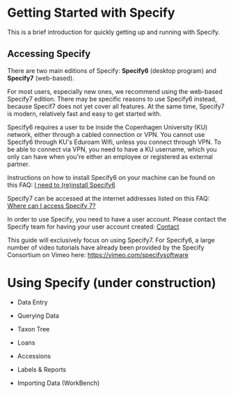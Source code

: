 # Getting Started with Specify 

This is a brief introduction for quickly getting up and running with Specify. 

## Accessing Specify

There are two main editions of Specify: **Specify6** (desktop program) and **Specify7** (web-based). 

For most users, especially new ones, we recommend using the web-based Specify7 edition. 
There may be specific reasons to use Specify6 instead, because Specif7 does not yet cover all features. 
At the same time, Specify7 is modern, relatively fast and easy to get started with. 

Specify6 requires a user to be inside the Copenhagen University (KU) network, either through a cabled connection or VPN. 
You cannot use Specify6 through KU's Eduroam Wifi, unless you connect through VPN. 
To be able to connect via VPN, you need to have a KU username, which you only can have when you're either an employee or registered as external partner. 

Instructions on how to install Specify6 on your machine can be found on this FAQ: [I need to (re)install Specify6](https://github.com/NHMDenmark/DanSpecify/blob/master/Documentation/User%20Guide/8.%20FAQ.md#i-need-to-reinstall-specify-6)

Specify7 can be accessed at the internet addresses listed on this FAQ: [Where can I access Specify 7?](https://github.com/NHMDenmark/DanSpecify/blob/master/Documentation/User%20Guide/8.%20FAQ.md#where-can-i-access-specify-7)

In order to use Specify, you need to have a user account. Please contact the Specify team for having your user account created: [Contact](https://github.com/NHMDenmark/DanSpecify/blob/master/Documentation/User%20Guide/8.%20FAQ.md#frequently-asked-questions)

This guide will exclusively focus on using Specify7. For Specify6, a large number of video tutorials have already been provided by the Specify Consortium on Vimeo here: https://vimeo.com/specifysoftware

# Using Specify (under construction)

- Data Entry

- Querying Data

- Taxon Tree 

- Loans

- Accessions 

- Labels & Reports

- Importing Data (WorkBench) 
